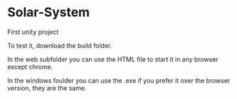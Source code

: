 # Solar-System
First unity project

To test it, download the build folder.

In the web subfolder you can use the HTML file to start it in any browser except chrome.

In the windows foulder you can use the .exe if you prefer it over the browser version, they are the same.
